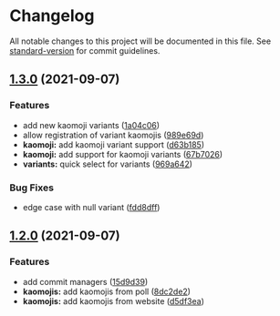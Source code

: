 # Changelog

All notable changes to this project will be documented in this file. See [standard-version](https://github.com/conventional-changelog/standard-version) for commit guidelines.

## [1.3.0](https://github.com/mahyarmirrashed/bot-kaomoji/compare/v1.2.0...v1.3.0) (2021-09-07)


### Features

* add new kaomoji variants ([1a04c06](https://github.com/mahyarmirrashed/bot-kaomoji/commit/1a04c06f6a6d4167e95952c3222cd45401e6ed28))
* allow registration of variant kaomojis ([989e69d](https://github.com/mahyarmirrashed/bot-kaomoji/commit/989e69d8c246d1e5261c152e70ea40227ee2ccdb))
* **kaomoji:** add kaomoji variant support ([d63b185](https://github.com/mahyarmirrashed/bot-kaomoji/commit/d63b1855418cce91ed22fe271ac7c9144841283c))
* **kaomoji:** add support for kaomoji variants ([67b7026](https://github.com/mahyarmirrashed/bot-kaomoji/commit/67b7026a7b33c0c3b36f8906788938ade65d454e))
* **variants:** quick select for variants ([969a642](https://github.com/mahyarmirrashed/bot-kaomoji/commit/969a642dddf874bee36c15d6cff9dda048c253e2))


### Bug Fixes

* edge case with null variant ([fdd8dff](https://github.com/mahyarmirrashed/bot-kaomoji/commit/fdd8dff5419b4bfc4b8421becae26c6eb10f97b9))

## [1.2.0](https://github.com/mahyarmirrashed/bot-kaomoji/compare/v1.1.0...v1.2.0) (2021-09-07)

### Features

- add commit managers ([15d9d39](https://github.com/mahyarmirrashed/bot-kaomoji/commit/15d9d39abe5810876726cab31ad1df2d0d88fe12))
- **kaomojis:** add kaomojis from poll ([8dc2de2](https://github.com/mahyarmirrashed/bot-kaomoji/commit/8dc2de2c7878ffd83b3bba08fd208542394f5309))
- **kaomojis:** add kaomojis from website ([d5df3ea](https://github.com/mahyarmirrashed/bot-kaomoji/commit/d5df3ea12f3f030ee35d18a7dcab46844e3c5afc))
